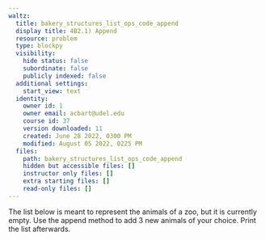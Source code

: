 ```yaml
---
waltz:
  title: bakery_structures_list_ops_code_append
  display title: 4B2.1) Append
  resource: problem
  type: blockpy
  visibility:
    hide status: false
    subordinate: false
    publicly indexed: false
  additional settings:
    start_view: text
  identity:
    owner id: 1
    owner email: acbart@udel.edu
    course id: 37
    version downloaded: 11
    created: June 28 2022, 0300 PM
    modified: August 05 2022, 0225 PM
  files:
    path: bakery_structures_list_ops_code_append
    hidden but accessible files: []
    instructor only files: []
    extra starting files: []
    read-only files: []
---
```

The list below is meant to represent the animals of a zoo, but it is currently empty. Use the append method to add 3 new animals of your choice. Print the list afterwards.